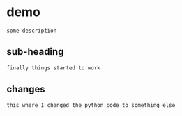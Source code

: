 # demo
    some description
## sub-heading
    finally things started to work
## changes
    this where I changed the python code to something else